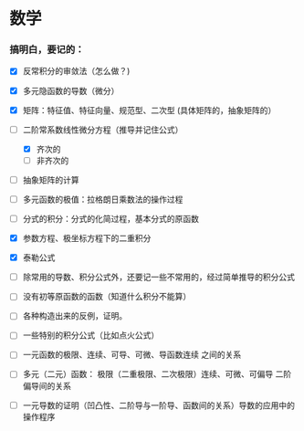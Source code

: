 # 数学

### 搞明白，要记的：

- [x] 反常积分的审敛法（怎么做？) 

- [x] 多元隐函数的导数（微分）

- [x] 矩阵：特征值、特征向量、规范型、二次型
(具体矩阵的，抽象矩阵的）

- [ ] 二阶常系数线性微分方程（推导并记住公式）
    - [x] 齐次的
    - [ ] 非齐次的

- [ ] 抽象矩阵的计算

- [ ] 多元函数的极值：拉格朗日乘数法的操作过程

- [ ] 分式的积分：分式的化简过程，基本分式的原函数

- [x] 参数方程、极坐标方程下的二重积分
- [x] 泰勒公式
- [ ] 除常用的导数、积分公式外，还要记一些不常用的，经过简单推导的积分公式
- [ ] 没有初等原函数的函数（知道什么积分不能算）
- [ ] 各种构造出来的反例，证明。
- [ ] 一些特别的积分公式（比如点火公式）
- [ ] 一元函数的极限、连续、可导、可微、导函数连续 之间的关系
- [ ] 多元（二元）函数：
极限（二重极限、二次极限）连续、可微、可偏导
二阶偏导间的关系
- [ ] 一元导数的证明（凹凸性、二阶导与一阶导、函数间的关系）导数的应用中的操作程序

<!--stackedit_data:
eyJoaXN0b3J5IjpbNTQ0MzE2MDczLC0xNjIyMDkyMjU3LDg3Nj
g4NDkzNF19
-->